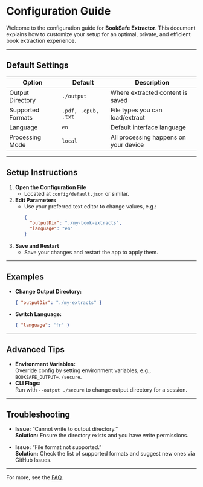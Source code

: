 # Configuration Guide

Welcome to the configuration guide for **BookSafe Extractor**. This document explains how to customize your setup for an optimal, private, and efficient book extraction experience.

---

## Default Settings

| Option             | Default              | Description                                  |
|--------------------|---------------------|----------------------------------------------|
| Output Directory   | `./output`          | Where extracted content is saved             |
| Supported Formats  | `.pdf, .epub, .txt` | File types you can load/extract              |
| Language           | `en`                | Default interface language                   |
| Processing Mode    | `local`             | All processing happens on your device        |

---

## Setup Instructions

1. **Open the Configuration File**
   - Located at `config/default.json` or similar.
2. **Edit Parameters**
   - Use your preferred text editor to change values, e.g.:
     ```json
     {
       "outputDir": "./my-book-extracts",
       "language": "en"
     }
     ```
3. **Save and Restart**
   - Save your changes and restart the app to apply them.

---

## Examples

- **Change Output Directory:**
  ```json
  { "outputDir": "./my-extracts" }
  ```
- **Switch Language:**
  ```json
  { "language": "fr" }
  ```

---

## Advanced Tips

- **Environment Variables:**  
  Override config by setting environment variables, e.g., `BOOKSAFE_OUTPUT=./secure`.
- **CLI Flags:**  
  Run with `--output ./secure` to change output directory for a session.

---

## Troubleshooting

- **Issue:** “Cannot write to output directory.”  
  **Solution:** Ensure the directory exists and you have write permissions.

- **Issue:** “File format not supported.”  
  **Solution:** Check the list of supported formats and suggest new ones via GitHub Issues.

---

For more, see the [FAQ](./README.md#faq--troubleshooting).
